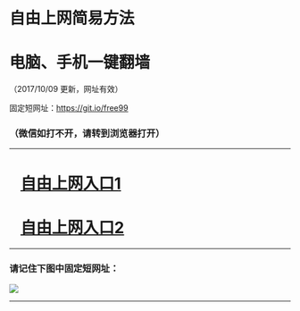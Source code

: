 ﻿# 自由上网简易方法

# 电脑、手机一键翻墙

（2017/10/09 更新，网址有效）

固定短网址：https://git.io/free99

### （微信如打不开，请转到浏览器打开）


***





# &nbsp;&nbsp; <a href="http://ft328016718.fwq-tz-1001.info/fwqtz01.html?t=10090017708 " target="_blank">自由上网入口1</a>
# &nbsp;&nbsp; <a href="http://ft2526011048.fwq-tz-1002.info/fwqtz02.html?t=100900120432 " target="_blank">自由上网入口2</a>
***

### 请记住下图中固定短网址：

<img src="https://s3-us-west-2.amazonaws.com/fwq-1001/yjfq-20170905okok.png" /> 


***

